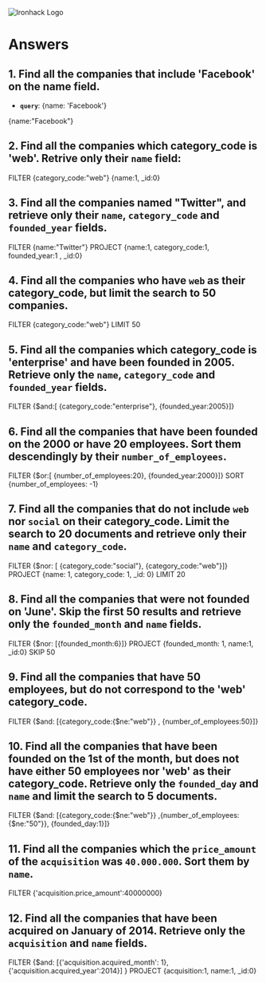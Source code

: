 ![Ironhack Logo](https://i.imgur.com/1QgrNNw.png)

# Answers

## 1. Find all the companies that include 'Facebook' on the **name** field.

 - **`query`**: {name: 'Facebook'}
 
 {name:"Facebook"}
 
 
 
 
 
 ## 2. Find all the companies which **category_code** is 'web'. Retrive only their `name` field:

 FILTER       {category_code:"web"}
 {name:1, _id:0}

## 3. Find all the companies named "Twitter", and retrieve only their `name`, `category_code` and `founded_year` fields.

FILTER      {name:"Twitter"}
PROJECT  {name:1, category_code:1, founded_year:1 , _id:0}

## 4. Find all the companies who have `web` as their **category_code**, but limit the search to 50 companies.

FILTER        {category_code:"web"}
LIMIT            50

## 5. Find all the companies which **category_code** is 'enterprise' and have been founded in 2005. Retrieve only the `name`, `category_code` and `founded_year` fields.

FILTER        {$and:[ {category_code:"enterprise"}, {founded_year:2005}]}

## 6. Find all the companies that have been **founded** on the 2000 or have 20 **employees**. Sort them descendingly by their `number_of_employees`.

FILTER        {$or:[ {number_of_employees:20}, {founded_year:2000}]}
SORT         {number_of_employees: -1}



## 7. Find all the companies that do not include `web` nor `social` on their **category_code**. Limit the search to 20 documents and retrieve only their `name` and `category_code`.

FILTER    {$nor: [ {category_code:"social"}, {category_code:"web"}]}
PROJECT   {name: 1, category_code: 1, _id: 0}
LIMIT   20



## 8. Find all the companies that were not **founded** on 'June'. Skip the first 50 results and retrieve only the `founded_month` and `name` fields.

FILTER      {$nor: [{founded_month:6}]}
PROJECT    {founded_month: 1, name:1, _id:0}
SKIP      50

## 9. Find all the companies that have 50 employees, but do not correspond to the 'web' **category_code**. 

FILTER   {$and: [{category_code:{$ne:"web"}} , {number_of_employees:50}]}

## 10. Find all the companies that have been founded on the 1st of the month, but does not have either 50 employees nor 'web' as their **category_code**. Retrieve only the `founded_day` and `name` and limit the search to 5 documents.

FILTER   {$and: [{category_code:{$ne:"web"}} ,{number_of_employees:{$ne:"50"}}, {founded_day:1}]}

## 11. Find all the companies which the `price_amount` of the `acquisition` was **`40.000.000`**. Sort them by `name`.

FILTER     {'acquisition.price_amount':40000000}

## 12. Find all the companies that have been acquired on January of 2014. Retrieve only the `acquisition` and `name` fields.

FILTER      {$and: [{'acquisition.acquired_month': 1},{'acquisition.acquired_year':2014}] }
PROJECT    {acquisition:1, name:1, _id:0}





